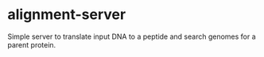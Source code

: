 # alignment-server
Simple server to translate input DNA to a peptide and search genomes for a parent protein.

